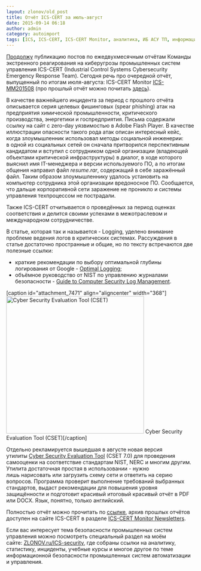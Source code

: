 ```yaml
---
layout: zlonov/old_post
title: Отчёт ICS-CERT за июль-август
date: 2015-09-14 06:18
author: admin
category: autoimport
tags: [ICS, ICS-CERT, ICS-CERT Monitor, аналитика, ИБ АСУ ТП, информационная безопасность, рекомендации]
---
```

<a href="https://zlonov.ru/2015/07/ics-mm201506/" target="_blank">Продолжу</a> публикацию постов по ежедвухмесячным отчётам Команды экстренного реагирования на киберугрозы промышленных систем управления ICS-CERT (Industrial Control Systems Cybersecurity Emergency Response Team). Сегодня речь про очередной отчёт, выпущенный по итогам июля-августа: ICS-CERT Monitor <a href="https://ics-cert.us-cert.gov/sites/default/files/Monitors/ICS-CERT_Monitor_Jul-Aug2015.pdf" target="_blank">ICS-MM201508</a> (про прошлый отчёт можно почитать <a href="https://zlonov.ru/2015/07/ics-mm201506/" target="_blank">здесь</a>).

В качестве важнейшего инцидента за период с прошлого отчёта описывается серия целевых фишинговых (spear phishing) атак на предприятия химической промышленности, критического производства, энергетики и госпредприятия. Письма содержали ссылку на сайт с zero-day уязвимостью в Adobe Flash Player. В качестве иллюстрации опасности такого рода атак описан интересный кейс, когда злоумышленник использовал методы социальной инженерии: в одной из социальных сетей он сначала притворился перспективным кандидатом и вступил с сотрудником одной организации (владеющей объектами критической инфраструктуры) в диалог, в ходе которого выяснил имя IT-менеджера и версии используемого ПО, а по итогам общения направил файл <em>resume.rar</em>, содержащий в себе заражённый файл. Таким образом злоумышленнику удалось установить на компьютер сотрудника этой организации вредоносное ПО. Сообщается, что дальше корпоративной сети заражение не проникло и системы управления техпроцессом не пострадали.

Также ICS-CERT отчитывается о проведённых за период оценках соответствия и делится своими успехами в межотраслевом и международном сотрудничестве.

В статье, которая так и называется - Logging, уделено внимание проблеме ведения логов в критических системах. Рассуждения в статье достаточно пространные и общие, но по тексту встречаются две полезные ссылки:

<ul>
    <li>краткие рекомендации по выбору оптимальной глубины логирования от Google - <a href="http://googletesting.blogspot.ru/2013/06/optimal-logging.html" target="_blank">Optimal Logging</a>;</li>
    <li>объёмное руководство от NIST по управлению журналами безопасности - <a href="http://csrc.nist.gov/publications/nistpubs/800-92/SP800-92.pdf" target="_blank">Guide to Computer Security Log Management</a>.</li>
</ul>

[caption id="attachment_7471" align="aligncenter" width="368"]<a href="/assets/uploads/CSET.png"><img class=" wp-image-7471" src="/assets/uploads/CSET.png" alt="Cyber Security Evaluation Tool (CSET)" width="368" height="367" /></a> Cyber Security Evaluation Tool (CSET)[/caption]

Отдельно рекламируется вышедшая в августе новая версия утилиты <a href="https://ics-cert.us-cert.gov/Assessments" target="_blank">Cyber Security Evaluation Tool</a> (CSET 7.0) для проведения самооценки на соответствие стандартам NIST, NERC и многим другим. Утилита достаточная простая в использовании - нужно лишь нарисовать или загрузить схему сети и ответить на серию вопросов. Программа проверит выполнение требований выбранных стандартов, выдаст рекомендации для повышения уровня защищённости и подготовит красивый итоговый красивый отчёт в PDF или DOCX. Язык, понятно, только английский.

Полностью отчёт можно прочитать по <a href="https://ics-cert.us-cert.gov/sites/default/files/Monitors/ICS-CERT_Monitor_Jul-Aug2015.pdf" target="_blank">ссылке</a>, архив прошлых отчётов доступен на сайте ICS-CERT в разделе <a href="https://ics-cert.us-cert.gov/monitors" target="_blank">ICS-CERT Monitor Newsletters</a>.

Если вас интересует тема безопасности промышленных систем управления можно посмотреть специальный раздел на моём сайте: <a href="https://zlonov.ru/ics-security/" target="_blank">ZLONOV.ru/ICS-security</a>, где собраны ссылки на аналитику, статистику, инциденты, учебные курсы и многое другое по теме информационной безопасности промышленных систем автоматизации и управления.
